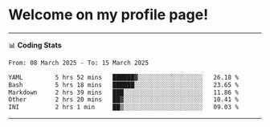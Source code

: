 # Welcome on my profile page!
<!-- print(("dralla"[::-1]+"s").capitalize()) -->

<!-- ---
👨🏻‍💻 **Busy With**
* Learning new Skills.
* Building small Projects.
* Being helpful. -->

---
📊 **Coding Stats**
<!--START_SECTION:waka-->

```txt
From: 08 March 2025 - To: 15 March 2025

YAML         5 hrs 52 mins   ██████▓░░░░░░░░░░░░░░░░░░   26.18 %
Bash         5 hrs 18 mins   ██████░░░░░░░░░░░░░░░░░░░   23.65 %
Markdown     2 hrs 39 mins   ███░░░░░░░░░░░░░░░░░░░░░░   11.86 %
Other        2 hrs 20 mins   ██▓░░░░░░░░░░░░░░░░░░░░░░   10.41 %
INI          2 hrs 1 min     ██▒░░░░░░░░░░░░░░░░░░░░░░   09.03 %
```

<!--END_SECTION:waka-->
---
